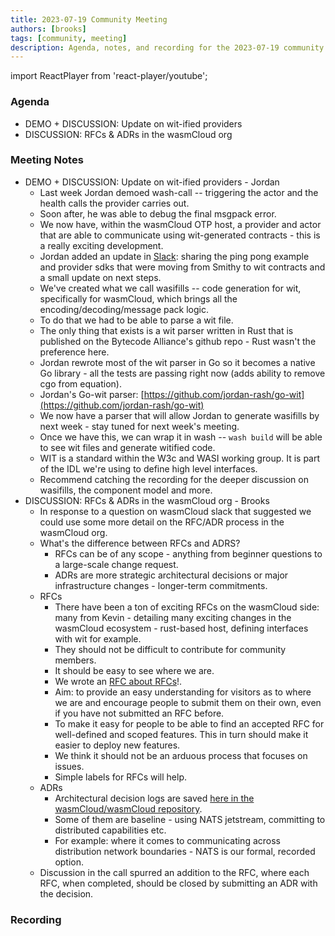 ```yaml
---
title: 2023-07-19 Community Meeting
authors: [brooks]
tags: [community, meeting]
description: Agenda, notes, and recording for the 2023-07-19 community meeting
---
```


import ReactPlayer from 'react-player/youtube';

### Agenda

- DEMO + DISCUSSION: Update on wit-ified providers
- DISCUSSION: RFCs & ADRs in the wasmCloud org

<!--truncate-->

### Meeting Notes

- DEMO + DISCUSSION: Update on wit-ified providers - Jordan
  - Last week Jordan demoed wash-call -- triggering the actor and the health calls the provider carries out.
  - Soon after, he was able to debug the final msgpack error.
  - We now have, within the wasmCloud OTP host, a provider and actor that are able to communicate using wit-generated contracts - this is a really exciting development.
  - Jordan added an update in [Slack](https://wasmcloud.slack.com/archives/CS38R7N9Y/p1689614679564239?thread_ts=1689614070.861139&cid=CS38R7N9Y): sharing the ping pong example and provider sdks that were moving from Smithy to wit contracts and a small update on next steps.
  - We've created what we call wasifills -- code generation for wit, specifically for wasmCloud, which brings all the encoding/decoding/message pack logic.
  - To do that we had to be able to parse a wit file.
  - The only thing that exists is a wit parser written in Rust that is published on the Bytecode Alliance's github repo - Rust wasn't the preference here.
  - Jordan rewrote most of the wit parser in Go so it becomes a native Go library - all the tests are passing right now (adds ability to remove cgo from equation).
  - Jordan's Go-wit parser: [https://github.com/jordan-rash/go-wit](https://github.com/jordan-rash/go-wit)
  - We now have a parser that will allow Jordan to generate wasifills by next week - stay tuned for next week's meeting.
  - Once we have this, we can wrap it in wash -- `wash build` will be able to see wit files and generate witified code.
  - WIT is a standard within the W3c and WASI working group. It is part of the IDL we're using to define high level interfaces.
  - Recommend catching the recording for the deeper discussion on wasifills, the component model and more.
- DISCUSSION: RFCs & ADRs in the wasmCloud org - Brooks
  - In response to a question on wasmCloud slack that suggested we could use some more detail on the RFC/ADR process in the wasmCloud org.
  - What's the difference between RFCs and ADRS?
    - RFCs can be of any scope - anything from beginner questions to a large-scale change request.
    - ADRs are more strategic architectural decisions or major infrastructure changes - longer-term commitments.
  - RFCs
    - There have been a ton of exciting RFCs on the wasmCloud side: many from Kevin - detailing many exciting changes in the wasmCloud ecosystem - rust-based host, defining interfaces with wit for example.
    - They should not be difficult to contribute for community members.
    - It should be easy to see where we are.
    - We wrote an [RFC about RFCs](https://github.com/wasmCloud/wasmCloud/issues/381)!.
    - Aim: to provide an easy understanding for visitors as to where we are and encourage people to submit them on their own, even if you have not submitted an RFC before.
    - To make it easy for people to be able to find an accepted RFC for well-defined and scoped features. This in turn should make it easier to deploy new features.
    - We think it should not be an arduous process that focuses on issues.
    - Simple labels for RFCs will help.
  - ADRs
    - Architectural decision logs are saved [here in the wasmCloud/wasmCloud repository](https://github.com/wasmCloud/wasmCloud/tree/main/adr).
    - Some of them are baseline - using NATS jetstream, committing to distributed capabilities etc.
    - For example: where it comes to communicating across distribution network boundaries - NATS is our formal, recorded option.
  - Discussion in the call spurred an addition to the RFC, where each RFC, when completed, should be closed by submitting an ADR with the decision.

### Recording

<ReactPlayer url='https://www.youtube.com/watch?v=oy4qrYTMBFo' controls />
